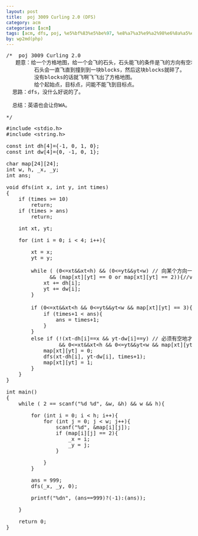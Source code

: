 ```yaml
---
layout: post
title:  poj 3009 Curling 2.0 (DFS)
category: acm
categories: [acm]
tags: [acm, dfs, poj, %e5%bf%83%e5%be%97, %e8%a7%a3%e9%a2%98%e6%8a%a5%e5%91%8a]
by: wp2md(php)
---
```


<pre>/*  poj 3009 Curling 2.0
   题意：给一个方格地图，给一个会飞的石头，石头能飞的条件是飞的方向有空地。
         石头会一直飞直到撞到到一块blocks，然后这块blocks就碎了。
         没有blocks的话就飞啊飞飞出了方格地图。
         给个起始点，目标点，问能不能飞到目标点。
  思路：dfs，没什么好说的了。

  总结：英语也会让你WA。

*/</pre>
<!--more-->
<pre>#include &lt;stdio.h&gt;
#include &lt;string.h&gt;

const int dh[4]={-1, 0, 1, 0};
const int dw[4]={0, -1, 0, 1};

char map[24][24];
int w, h, _x, _y;
int ans;

void dfs(int x, int y, int times)
{  
    if (times &gt;= 10)
        return;
    if (times &gt; ans)
        return;

    int xt, yt;

    for (int i = 0; i &lt; 4; i++){

        xt = x;
        yt = y;

        while ( (0&lt;=xt&amp;&amp;xt&lt;h) &amp;&amp; (0&lt;=yt&amp;&amp;yt&lt;w) // 向某个方向一直飞啊飞~
              &amp;&amp; (map[xt][yt] == 0 or map[xt][yt] == 2)){//vacant square or start
            xt += dh[i];
            yt += dw[i];
        }

        if (0&lt;=xt&amp;&amp;xt&lt;h &amp;&amp; 0&lt;=yt&amp;&amp;yt&lt;w &amp;&amp; map[xt][yt] == 3){ // 飞过(到)目标了           
            if (times+1 &lt; ans){
                ans = times+1;
            }
        }
        else if (!(xt-dh[i]==x &amp;&amp; yt-dw[i]==y) // 必须有空地才能飞啊,待在原地不算啊
                 &amp;&amp; 0&lt;=xt&amp;&amp;xt&lt;h &amp;&amp; 0&lt;=yt&amp;&amp;yt&lt;w &amp;&amp; map[xt][yt] == 1){ // blocks            
            map[xt][yt] = 0;            
            dfs(xt-dh[i], yt-dw[i], times+1);            
            map[xt][yt] = 1;
        }
    }
}

int main()
{
    while ( 2 == scanf("%d %d", &amp;w, &amp;h) &amp;&amp; w &amp;&amp; h){

        for (int i = 0; i &lt; h; i++){
            for (int j = 0; j &lt; w; j++){
                scanf("%d", &amp;map[i][j]);                
                if (map[i][j] == 2){
                    _x = i;
                    _y = j;
                }

            }
        }

        ans = 999;
        dfs(_x, _y, 0);

        printf("%dn", (ans==999)?(-1):(ans));

    }

    return 0;
}</pre>
